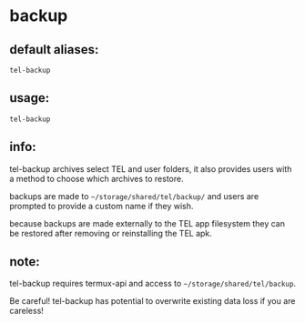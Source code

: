 # backup

## default aliases:
`tel-backup`

## usage:
`tel-backup`

## info:

tel-backup archives select TEL and user folders, it also provides users with a method to choose which archives to restore.

backups are made to `~/storage/shared/tel/backup/` and users are prompted to provide a custom name if they wish.

because backups are made externally to the TEL app filesystem they can be restored after removing or reinstalling the TEL apk.

## note:

tel-backup requires termux-api and access to `~/storage/shared/tel/backup`.

Be careful! tel-backup has potential to overwrite existing data loss if you are careless!

